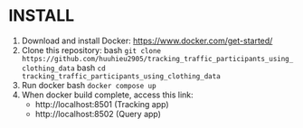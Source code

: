 # INSTALL
1. Download and install Docker: https://www.docker.com/get-started/
2. Clone this repository:
   bash `git clone https://github.com/huuhieu2905/tracking_traffic_participants_using_clothing_data`
   bash  `cd tracking_traffic_participants_using_clothing_data`
3. Run docker
   bash `docker compose up`
4. When docker build complete, access this link:
   - http://localhost:8501 (Tracking app)
   - http://localhost:8502 (Query app)
